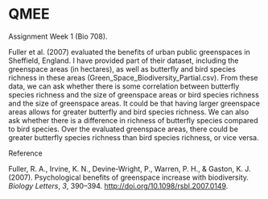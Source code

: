 # QMEE

Assignment Week 1 (Bio 708).

Fuller et al. (2007) evaluated the benefits of urban public greenspaces in Sheffield, England. I have provided part of their dataset, including the greenspace areas (in hectares), as well as butterfly and bird species richness in these areas (Green_Space_Biodiversity_Partial.csv). From these data, we can ask whether there is some correlation between butterfly species richness and the size of greenspace areas or bird species richness and the size of greenspace areas. It could be that having larger greenspace areas allows for greater butterfly and bird species richness. We can also ask whether there is a difference in richness of butterfly species compared to bird species. Over the evaluated greenspace areas, there could be greater butterfly species richness than bird species richness, or vice versa. 

Reference

Fuller, R. A., Irvine, K. N., Devine-Wright, P., Warren, P. H., & Gaston, K. J. (2007). Psychological benefits of greenspace increase with biodiversity. _Biology Letters_, _3_, 390–394. http://doi.org/10.1098/rsbl.2007.0149.
